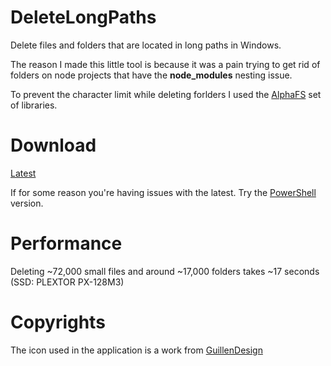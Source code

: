 # DeleteLongPaths
Delete files and folders that are located in long paths in Windows. 

The reason I made this little tool is because it was a pain trying to get rid of folders on node projects that have the **node_modules** nesting issue.

To prevent the character limit while deleting forlders I used the [AlphaFS](http://alphafs.alphaleonis.com/) set of libraries.

# Download
[Latest](https://github.com/eliashdezr/DeleteLongPaths/releases/latest)

If for some reason you're having issues with the latest. Try the [PowerShell](https://github.com/eliashdezr/DeleteLongPaths/releases/tag/1.1.0) version.


# Performance
Deleting ~72,000 small files and around ~17,000 folders takes ~17 seconds (SSD: PLEXTOR PX-128M3)

# Copyrights
The icon used in the application is a work from [GuillenDesign](http://www.iconarchive.com/show/variations-1-icons-by-guillendesign/Trash-full-2-icon.html)
